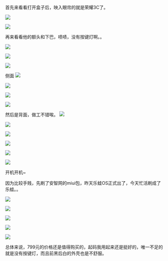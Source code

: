 首先来看看打开盒子后，映入眼帘的就是荣耀3C了。

![](http://img.juihsin.wang/a15b4afegw1ewguo5m118j21kw16oac8.jpg)

![](http://img.juihsin.wang/a15b4afegw1ewguovbwmij21kw16ogng.jpg)

再来看看他的额头和下巴，啧啧，没有按键灯啊。。

![](http://img.juihsin.wang/a15b4afegw1ewgw800o7bj21kw16o76g.jpg)

![](http://img.juihsin.wang/a15b4afegw1ewgupu1q9zj21kw16o779.jpg)

![](http://img.juihsin.wang/a15b4afegw1ewgw468ln0j21kw16o762.jpg)

侧面
![](http://img.juihsin.wang/a15b4afegw1ewgw5xu4pfj21kw16ojt8.jpg)

![](http://img.juihsin.wang/a15b4afegw1ewgvxj1mldj21kw16otb9.jpg)

![](http://img.juihsin.wang/a15b4afegw1ewgw5a8v42j21kw16oaco.jpg)

![](http://img.juihsin.wang/a15b4afegw1ewgw5o3kg3j21kw16oacg.jpg)

然后是背面，做工不错唉。
![](http://img.juihsin.wang/a15b4afegw1ewgvuonnmaj21kw16owh3.jpg)

![](http://img.juihsin.wang/a15b4afegw1ewgvvs0lo7j21kw16ognw.jpg)

![](http://img.juihsin.wang/a15b4afegw1ewgvw75x3qj21kw16on0f.jpg)

![](http://img.juihsin.wang/a15b4afegw1ewgvx5tfm4j21kw16o0w3.jpg)

![](http://img.juihsin.wang/a15b4afegw1ewgw6yk14kj21kw16odlj.jpg)

![](http://img.juihsin.wang/a15b4afegw1ewgw7a8q1vj21kw16o0yp.jpg)

开机开机~

因为比较手贱，先刷了安智网的miui包，昨天乐蛙OS正式出了，今天忙活刷成了乐蛙。。

![](http://img.juihsin.wang/a15b4afegw1ewgw8pl0pyj21kw16o76h.jpg)

![](http://img.juihsin.wang/a15b4afegw1ewgw8vlca2j21kw16o40h.jpg)

![](http://img.juihsin.wang/a15b4afegw1ewgw9il2vpj21kw16oacv.jpg)

![](http://img.juihsin.wang/a15b4afegw1ewgw9tx839j21kw16ogoj.jpg)

![](http://img.juihsin.wang/a15b4afegw1ewgwa10ozij21kw16odjy.jpg)

总体来说，799元的价格还是值得购买的，起码我用起来还是挺好的，唯一不足的就是没有按键灯，而且前黑后白的外壳也是不舒服。